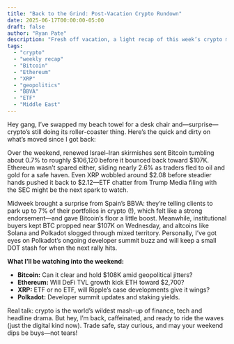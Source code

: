 ```yaml
---
title: "Back to the Grind: Post-Vacation Crypto Rundown"
date: 2025-06-17T00:00:00-05:00
draft: false
author: "Ryan Pate"
description: "Fresh off vacation, a light recap of this week’s crypto moves amid global headlines."
tags:
  - "crypto"
  - "weekly recap"
  - "Bitcoin"
  - "Ethereum"
  - "XRP"
  - "geopolitics"
  - "BBVA"
  - "ETF"
  - "Middle East"
---
```


Hey gang, I’ve swapped my beach towel for a desk chair and—surprise—crypto’s still doing its roller-coaster thing. Here’s the quick and dirty on what’s moved since I got back:

Over the weekend, renewed Israel–Iran skirmishes sent Bitcoin tumbling about 0.7% to roughly \$106,120 before it bounced back toward \$107K. Ethereum wasn’t spared either, sliding nearly 2.6% as traders fled to oil and gold for a safe haven. Even XRP wobbled around \$2.08 before steadier hands pushed it back to \$2.12—ETF chatter from Trump Media filing with the SEC might be the next spark to watch.

Midweek brought a surprise from Spain’s BBVA: they’re telling clients to park up to 7% of their portfolios in crypto (!), which felt like a strong endorsement—and gave Bitcoin’s floor a little boost. Meanwhile, institutional buyers kept BTC propped near \$107K on Wednesday, and altcoins like Solana and Polkadot slogged through mixed territory. Personally, I’ve got eyes on Polkadot’s ongoing developer summit buzz and will keep a small DOT stash for when the next rally hits.

**What I’ll be watching into the weekend:**  
- **Bitcoin:** Can it clear and hold \$108K amid geopolitical jitters?  
- **Ethereum:** Will DeFi TVL growth kick ETH toward \$2,700?  
- **XRP:** ETF or no ETF, will Ripple’s case developments give it wings?  
- **Polkadot:** Developer summit updates and staking yields.  

Real talk: crypto is the world’s wildest mash-up of finance, tech and headline drama. But hey, I’m back, caffeinated, and ready to ride the waves (just the digital kind now). Trade safe, stay curious, and may your weekend dips be buys—not tears!  